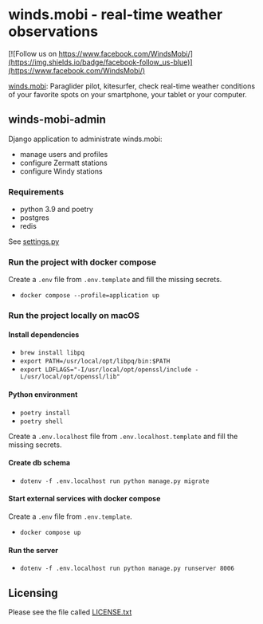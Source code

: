 winds.mobi - real-time weather observations
===========================================

[![Follow us on https://www.facebook.com/WindsMobi/](https://img.shields.io/badge/facebook-follow_us-blue)](https://www.facebook.com/WindsMobi/)

[winds.mobi](http://winds.mobi): Paraglider pilot, kitesurfer, check real-time weather conditions of your favorite spots
on your smartphone, your tablet or your computer.

winds-mobi-admin
--------------------

Django application to administrate winds.mobi:

- manage users and profiles
- configure Zermatt stations
- configure Windy stations

### Requirements

- python 3.9 and poetry 
- postgres 
- redis

See [settings.py](https://github.com/winds-mobi/winds-mobi-admin/blob/main/winds_mobi_admin/settings.py)

### Run the project with docker compose

Create a `.env` file from `.env.template` and fill the missing secrets.

- `docker compose --profile=application up`

### Run the project locally on macOS

#### Install dependencies

- `brew install libpq`
- `export PATH=/usr/local/opt/libpq/bin:$PATH`
- `export LDFLAGS="-I/usr/local/opt/openssl/include -L/usr/local/opt/openssl/lib"`

#### Python environment

- `poetry install`
- `poetry shell`

Create a `.env.localhost` file from `.env.localhost.template` and fill the missing secrets.

#### Create db schema

- `dotenv -f .env.localhost run python manage.py migrate`

#### Start external services with docker compose

Create a `.env` file from `.env.template`.

- `docker compose up`

#### Run the server

- `dotenv -f .env.localhost run python manage.py runserver 8006`

Licensing
---------

Please see the file called [LICENSE.txt](https://github.com/winds-mobi/winds-mobi-admin/blob/main/LICENSE.txt)
